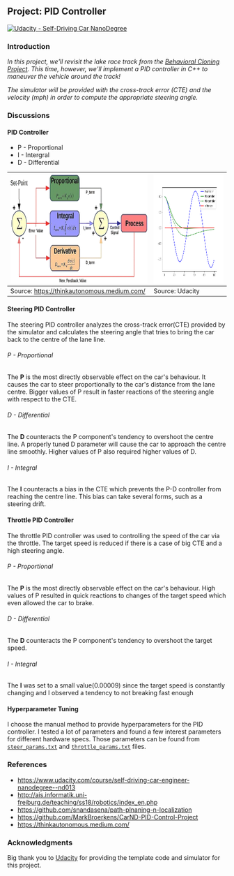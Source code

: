 Project: PID Controller
---

[![Udacity - Self-Driving Car NanoDegree](https://s3.amazonaws.com/udacity-sdc/github/shield-carnd.svg)](http://www.udacity.com/drive)

### Introduction

*In this project, we'll revisit the lake race track from the [Behavioral Cloning Project](https://github.com/snandasena/behavioral-cloning). This time, however, we'll implement a PID controller in C++ to maneuver the vehicle around the track!*

*The simulator will be provided with the cross-track error (CTE) and the velocity (mph) in order to compute the appropriate steering angle.*

### Discussions

#### PID Controller
* P - Proportional
* I - Intergral
* D - Differential

|<img src="data/pid-img.png" width="500" height="250" />| <img src="data/pid.png" width="500" height="250" /> |
|-------------------------------------------------------------|-----------------------------------------------|
| Source: https://thinkautonomous.medium.com/ | Source: Udacity|

#### Steering PID Controller
The steering PID controller analyzes the cross-track error(CTE) provided by the simulator and calculates the steering angle that tries to bring the car back to the centre of the lane line. 

###### P - Proportional
The **P** is the most directly observable effect on the car's behaviour. It causes the car to steer proportionally to the car's distance from the lane centre. Bigger values of P result in faster reactions of the steering angle with respect to the CTE.

###### D - Differential
The **D** counteracts the P component's tendency to overshoot the centre line. A properly tuned D parameter will cause the car to approach the centre line smoothly. Higher values of P also required higher values of D.

###### I - Integral
The **I** counteracts a bias in the CTE which prevents the P-D controller from reaching the centre line. This bias can take several forms, such as a steering drift.

#### Throttle PID Controller
The throttle PID controller was used to controlling the speed of the car via the throttle. The target speed is reduced if there is a case of big CTE and a high steering angle.


###### P - Proportional
The **P** is the most directly observable effect on the car's behaviour. High values of P resulted in quick reactions to changes of the target speed which even allowed the car to brake.

###### D - Differential
The **D** counteracts the P component's tendency to overshoot the target speed.

###### I - Integral
The **I** was set to a small value(0.00009) since the target speed is constantly changing and I observed a tendency to not breaking fast enough


#### Hyperparameter Tuning
I choose the manual method to provide hyperparameters for the PID controller. I tested a lot of parameters and found a few interest parameters for different hardware specs.
Those parameters can be found from [`steer_params.txt`](data/steer_params.txt) and [`throttle_params.txt`](data/throttle_params.txt) files.

### References
* https://www.udacity.com/course/self-driving-car-engineer-nanodegree--nd013
* http://ais.informatik.uni-freiburg.de/teaching/ss18/robotics/index_en.php
* https://github.com/snandasena/path-plnaning-n-localization
* https://github.com/MarkBroerkens/CarND-PID-Control-Project
* https://thinkautonomous.medium.com/

### Acknowledgments
Big thank you to [Udacity](https://www.udacity.com) for providing the template code and simulator for this project.
